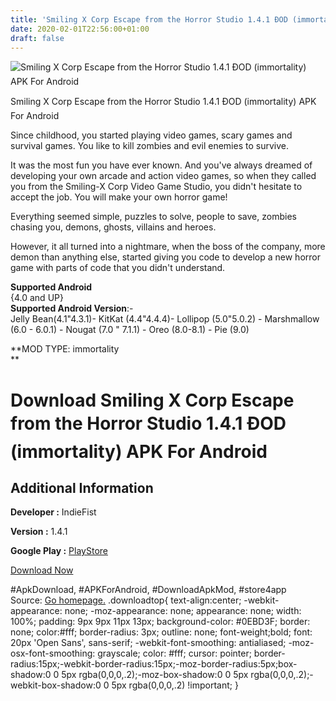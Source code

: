 ```yaml
---
title: 'Smiling X Corp Escape from the Horror Studio 1.4.1 ÐOD (immortality) APK For Android'
date: 2020-02-01T22:56:00+01:00
draft: false
---
```


![Smiling X Corp Escape from the Horror Studio 1.4.1 ÐOD (immortality) APK For Android](https://i2.wp.com/apkhome.net/wp-content/uploads/2020/02/Smiling-X-Corp-Escape-from-the-Horror-Studio-1.4.1-ÐOD-immortality.jpg "Smiling X Corp Escape from the Horror Studio 1.4.1 ÐOD (immortality) APK For Android")

  

Smiling X Corp Escape from the Horror Studio 1.4.1 ÐOD (immortality) APK For Android

Since childhood, you started playing video games, scary games and survival games. You like to kill zombies and evil enemies to survive.

It was the most fun you have ever known. And you've always dreamed of developing your own arcade and action video games, so when they called you from the Smiling-X Corp Video Game Studio, you didn't hesitate to accept the job. You will make your own horror game!

Everything seemed simple, puzzles to solve, people to save, zombies chasing you, demons, ghosts, villains and heroes.

However, it all turned into a nightmare, when the boss of the company, more demon than anything else, started giving you code to develop a new horror game with parts of code that you didn't understand.

**Supported Android**  
{4.0 and UP}  
**Supported Android Version**:-  
Jelly Bean(4.1"4.3.1)- KitKat (4.4"4.4.4)- Lollipop (5.0"5.0.2) - Marshmallow (6.0 - 6.0.1) - Nougat (7.0 " 7.1.1) - Oreo (8.0-8.1) - Pie (9.0)

**MOD TYPE: immortality  
**

Download Smiling X Corp Escape from the Horror Studio 1.4.1 ÐOD (immortality) APK For Android
==============================================================================================

Additional Information
----------------------

**Developer :** IndieFist

**Version :** 1.4.1

**Google Play :** [PlayStore](https://play.google.com/store/apps/details?id=com.IndieFist.SmilingXCorp)

  

[Download Now](https://store4app.co/post/smiling-x-corp-escape-from-the-horror-studio-1-4-1-od-immortality-apk-for-android_1580590123)

  
#ApkDownload, #APKForAndroid, #DownloadApkMod, #store4app  
Source: [Go homepage.](https://store4app.co/post/smiling-x-corp-escape-from-the-horror-studio-1-4-1-od-immortality-apk-for-android_1580590123) .downloadtop{ text-align:center; -webkit-appearance: none; -moz-appearance: none; appearance: none; width: 100%; padding: 9px 9px 11px 13px; background-color: #0EBD3F; border: none; color:#fff; border-radius: 3px; outline: none; font-weight;bold; font: 20px 'Open Sans', sans-serif; -webkit-font-smoothing: antialiased; -moz-osx-font-smoothing: grayscale; color: #fff; cursor: pointer; border-radius:15px;-webkit-border-radius:15px;-moz-border-radius:5px;box-shadow:0 0 5px rgba(0,0,0,.2);-moz-box-shadow:0 0 5px rgba(0,0,0,.2);-webkit-box-shadow:0 0 5px rgba(0,0,0,.2) !important; }